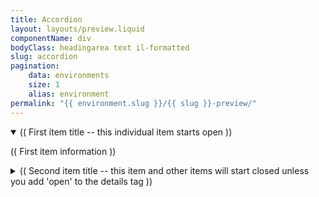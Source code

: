 ```yaml
---
title: Accordion
layout: layouts/preview.liquid
componentName: div
bodyClass: headingarea text il-formatted
slug: accordion
pagination:
    data: environments
    size: 1
    alias: environment
permalink: "{{ environment.slug }}/{{ slug }}-preview/"
---
```

<div class="template-information" data-name="default">
    <details open>
        <summary>
            (( First item title -- this individual item starts open ))
        </summary>
        <p> (( First item information )) </p>
    </details>
    <details>
        <summary>
            (( Second item title -- this item and other items will start closed unless you add 'open' to the details tag ))
        </summary>
        <p> (( Second item information )) </p>
    </details>
</div>